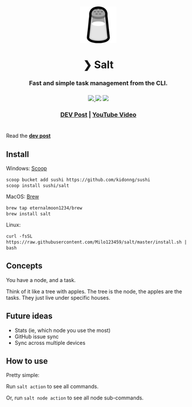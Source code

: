 <p align="center">
    <img src="./assets/salt.png" width="100" height="100" />
</p>
<h1 align="center">❯ Salt</h1>
<h3 align="center">
Fast and simple task management from the CLI.
<h3>
<h3 align="center">
    <a href="https://github.com/Milo123459/salt/releases">
    <img src="https://img.shields.io/github/downloads/Milo123459/salt/total.svg">
    </a>
    <img src="https://img.shields.io/github/stars/Milo123459/salt">
    <img src="https://tokei.rs/b1/github/Milo123459/salt?category=lines">
</h3>
<h3 align="center">
<p>
    <a href="https://dev.to/milo123459/salt-task-managment-4m1m">DEV Post</a> | <a href="https://www.youtube.com/watch?v=GMMQiHexb3Y">YouTube Video</a> 
    </p>
</h3>
<h1></h1>

Read the **[dev post](https://dev.to/milo123459/salt-task-managment-4m1m)**

## Install

Windows: [Scoop](https://scoop.sh)

```
scoop bucket add sushi https://github.com/kidonng/sushi
scoop install sushi/salt
```

MacOS: [Brew](https://brew.sh)

```
brew tap eternalmoon1234/brew
brew install salt
```

Linux:

```
curl -fsSL https://raw.githubusercontent.com/Milo123459/salt/master/install.sh | bash
```

## Concepts

You have a node, and a task.

Think of it like a tree with apples. The tree is the node, the apples are the tasks. They just live under specific houses.

## Future ideas

- Stats (ie, which node you use the most)
- GitHub issue sync
- Sync across multiple devices

## How to use

Pretty simple:

Run `salt action` to see all commands.

Or, run `salt node action` to see all node sub-commands.